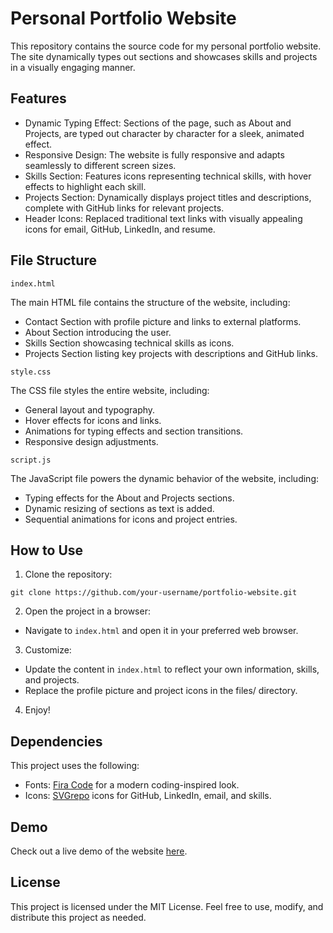 # Personal Portfolio Website

This repository contains the source code for my personal portfolio website. The site dynamically types out sections and showcases skills and projects in a visually engaging manner.

## Features
- Dynamic Typing Effect: Sections of the page, such as About and Projects, are typed out character by character for a sleek, animated effect.
- Responsive Design: The website is fully responsive and adapts seamlessly to different screen sizes.
- Skills Section: Features icons representing technical skills, with hover effects to highlight each skill.
- Projects Section: Dynamically displays project titles and descriptions, complete with GitHub links for relevant projects.
- Header Icons: Replaced traditional text links with visually appealing icons for email, GitHub, LinkedIn, and resume.

## File Structure

`index.html`

The main HTML file contains the structure of the website, including:
- Contact Section with profile picture and links to external platforms.
- About Section introducing the user.
- Skills Section showcasing technical skills as icons.
- Projects Section listing key projects with descriptions and GitHub links.

`style.css`

The CSS file styles the entire website, including:
- General layout and typography.
- Hover effects for icons and links.
- Animations for typing effects and section transitions.
- Responsive design adjustments.

`script.js`

The JavaScript file powers the dynamic behavior of the website, including:
- Typing effects for the About and Projects sections.
- Dynamic resizing of sections as text is added.
- Sequential animations for icons and project entries.

## How to Use
1.	Clone the repository:
```
git clone https://github.com/your-username/portfolio-website.git
```
2.	Open the project in a browser:

- Navigate to `index.html` and open it in your preferred web browser.

3.	Customize:
- Update the content in `index.html` to reflect your own information, skills, and projects.
- Replace the profile picture and project icons in the files/ directory.

4. Enjoy!

## Dependencies
This project uses the following:
- Fonts: [Fira Code](https://fonts.google.com/specimen/Fira+Code) for a modern coding-inspired look.
- Icons: [SVGrepo](https://www.svgrepo.com/) icons for GitHub, LinkedIn, email, and skills.

## Demo
Check out a live demo of the website [here](www.arshsingh.net).

## License
This project is licensed under the MIT License. Feel free to use, modify, and distribute this project as needed.